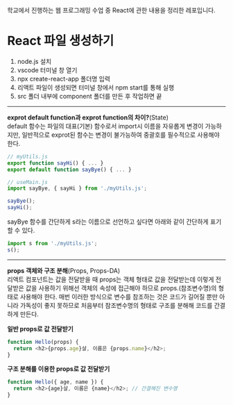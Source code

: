 학교에서 진행하는 웹 프로그래밍 수업 중 React에 관한 내용을 정리한 레포입니다.

# React 파일 생성하기
1. node.js 설치
2. vscode 터미널 창 열기
3. npx create-react-app 폴더명 입력
4. 리액트 파일이 생성되면 터미널 창에서 npm start를 통해 실행
5. src 폴더 내부에 component 폴더를 만든 후 작업하면 끝

---

**exprot default function과 exprot function의 차이?**(State)  <br />
default 함수는 파일의 대표(기본) 함수로서 import시 이름을 자유롭게 변경이 가능하지만, 일반적으로 exprot된 함수는 변경이 불가능하여 중괄호를 필수적으로 사용해야 한다.
```javascript
// myUtils.js
export function sayHi() { ... }
export default function sayBye() { ... }

// useMain.js
import sayBye, { sayHi } from './myUtils.js';

sayBye();
sayHi();
```
sayBye 함수를 간단하게 s라는 이름으로 선언하고 싶다면 아래와 같이 간단하게 표기할 수 있다.

```javascript
import s from './myUtils.js';
s();
```

---

**props 객체와 구조 분해**(Props, Props-DA)  <br />
리액트 컴포넌트는 값을 전달받을 때 props는 객체 형태로 값을 전달받는데 이렇게 전달받은 값을 사용하기 위해선 객체의 속성에 접근해야 하므로 props.(참조변수명)의 형태로 사용해야 한다. 매번 이러한 방식으로 변수를 참조하는 것은 코드가 길어질 뿐만 아니라 가독성이 좋지 못하므로 처음부터 참조변수명의 형태로 구조를 분해해 코드를 간결하게 만든다.  <br />

**일반 props로 값 전달받기**
```javascript
function Hello(props) {
  return <h2>{props.age}살, 이름은 {props.name}</h2>;
}
```
**구조 분해를 이용한 props로 값 전달받기**
```javascript
function Hello({ age, name }) {
  return <h2>{age}살, 이름은 {name}</h2>; // 간결해진 변수명
}
```